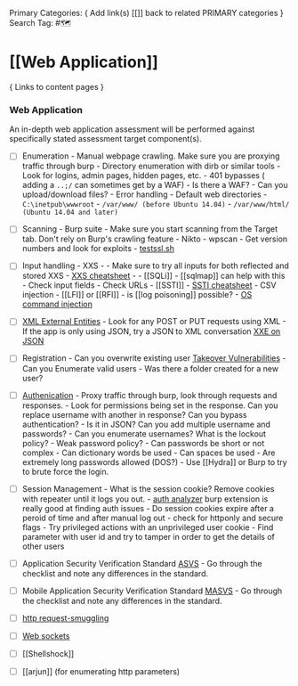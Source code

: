 Primary Categories: { Add link(s) [[]] back to related PRIMARY categories }
Search Tag: #🗺  

# [[Web Application]]  
{ Links to content pages }



### Web Application
An in-depth web application assessment will be performed against specifically stated assessment target component(s).

- [ ] Enumeration
                -  Manual webpage crawling. Make sure you are proxying traffic through burp
                - Directory enumeration with dirb or similar tools
                - Look for logins, admin pages, hidden pages, etc.
                - 401 bypasses ( adding a `..;/` can sometimes get by a WAF)
                - Is there a WAF?
                - Can you upload/download files?
                - Error handling
                - Default web directories 
                                - `C:\inetpub\wwwroot`
                                - `/var/www/ (before Ubuntu 14.04)` 
                                - `/var/www/html/ (Ubuntu 14.04 and later)`
- [ ] Scanning
                - Burp suite - Make sure you start scanning from the Target tab. Don't rely on Burp's crawling feature
                - Nikto
                - wpscan
                - Get version numbers and look for exploits
                - [testssl.sh](https://github.com/drwetter/testssl.sh) 
- [ ] Input handling
                - XXS - 
                                - Make sure to try all inputs for both reflected and stored XXS
                                - [XXS cheatsheet](https://cheatsheetseries.owasp.org/cheatsheets/XSS_Filter_Evasion_Cheat_Sheet.html)
                                - <script>alert(‘XSS’)</script>
                - [[SQLi]] - [[sqlmap]] can help with this
				                - Check input fields
				                - Check URLs
                - [[SSTI]] - [SSTI cheatsheet](https://github.com/swisskyrepo/PayloadsAllTheThings/tree/master/Server%20Side%20Template%20Injection)
                - CSV injection
                - [[LFI]] or [[RFI]]
				                - is [[log poisoning]] possible?
                - [OS command injection](https://portswigger.net/web-security/os-command-injection)
- [ ] [XML External Entities](https://owasp.org/www-community/vulnerabilities/XML_External_Entity_(XXE)_Processing)
                - Look for any POST or PUT requests using XML
                - If the app is only using JSON, try a JSON to XML conversation [XXE on JSON](https://www.netspi.com/blog/technical/web-application-penetration-testing/playing-content-type-xxe-json-endpoints/)
- [ ] Registration
                - Can you overwrite existing user [Takeover Vulnerabilities](https://book.hacktricks.xyz/pentesting-web/registration-vulnerabilities)
                - Can you Enumerate valid users 
                                - Was there a folder created for a new user?
- [ ] [Authenication](https://portswigger.net/web-security/authentication)
                - Proxy traffic through burp, look through requests and responses. 
                                - Look for permissions being set in the response. Can you replace username with another in response? Can you bypass authentication?
                                - Is it in JSON? Can you add multiple username and passwords?
                - Can you enumerate usernames? What is the lockout policy?
                - Weak password policy?
                                - Can passwords be short or not complex
                                - Can dictionary words be used
                                - Can spaces be used
                                - Are extremely long passwords allowed (DOS?)
                - Use [[Hydra]] or Burp to try to brute force the login.
- [ ] Session Management
                - What is the session cookie? Remove cookies with repeater until it logs you out.
                - [auth analyzer](https://portswigger.net/bappstore/7db49799266c4f85866f54d9eab82c89) burp extension is really good at finding auth issues
                - Do session cookies expire after a peroid of time and after manual log out
                - check for httponly and secure flags
                - Try privileged actions with an unprivileged user cookie
                - Find parameter with user id and try to tamper in order to get the details of other users
- [ ] Application Security Verification Standard [ASVS](https://github.com/OWASP/ASVS)
                - Go through the checklist and note any differences in the standard. 
- [ ] Mobile Application Security Verification Standard [MASVS](https://github.com/OWASP/owasp-masvs)
                - Go through the checklist and note any differences in the standard. 
- [ ] [http request-smuggling](https://portswigger.net/web-security/request-smuggling)
- [ ] [Web sockets](https://portswigger.net/web-security/websockets)
- [ ] [[Shellshock]]
- [ ] [[arjun]] (for enumerating http parameters)



